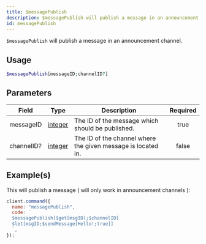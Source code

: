 ```yaml
---
title: $messagePublish
description: $messagePublish will publish a message in an announcement channel.
id: messagePublish
---
```


`$messagePublish` will publish a message in an announcement channel.

## Usage

```php
$messagePublish[messageID;channelID?]
```

## Parameters

| Field      | Type                                                                                                | Description                                                  | Required |
| ---------- | --------------------------------------------------------------------------------------------------- | ------------------------------------------------------------ | :------: |
| messageID  | [integer](https://developer.mozilla.org/en-US/docs/Web/JavaScript/Reference/Global_Objects/Integer) | The ID of the message which should be published.             |   true   |
| channelID? | [integer](https://developer.mozilla.org/en-US/docs/Web/JavaScript/Reference/Global_Objects/Integer) | The ID of the channel where the given message is located in. |  false   |

## Example(s)

This will publish a message ( will only work in announcement channels ):

```javascript
client.command({
  name: "messagePublish",
  code: `
  $messagePublish[$get[msgID];$channelID]
  $let[msgID;$sendMessage[Hello!;true]]
  `,
});
```

